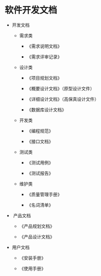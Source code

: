 # 软件开发文档



- 开发文档
  
  - 需求类
    
    - 《需求说明文档》
    
    - 《需求评审记录》
  
  - 设计类
    
    - 《项目规划文档》
    
    - 《概要设计文档》（原型设计文件）
    
    - 《详细设计文档》（高保真设计文件）
    
    - 《数据库设计文档》 
  
  - 开发类
    
    - 《编程规范》
    
    - 《接口文档》
  
  - 测试类
    
    - 《测试用例》
    
    - 《测试报告》
  
  - 维护类
    
    - 《质量管理手册》
    
    - 《名词清单》

-  产品文档
  
  - 《产品规划文档》
  
  - 《产品设计文档》

- 用户文档
  
  - 《安装手册》
  
  - 《使用手册》
